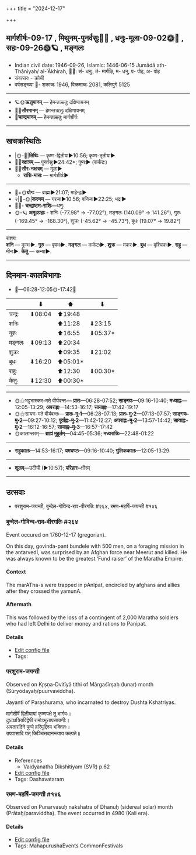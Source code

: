 +++
title = "2024-12-17"

+++
## मार्गशीर्षः-09-17  ,  मिथुनम्-पुनर्वसुः🌛🌌  ,  धनुः-मूला-09-02🌞🌌  ,  सहः-09-26🌞🪐  ,  मङ्गलः
- Indian civil date: 1946-09-26, Islamic: 1446-06-15 Jumādā ath-Thāniyah/ al-ʾĀkhirah, 🌌🌞: सं- धनुः, तं- मार्गऴि, म- धनु, प- पोह, अ- पोह
- संवत्सरः - क्रोधी
- वर्षसङ्ख्या 🌛- शकाब्दः 1946, विक्रमाब्दः 2081, कलियुगे 5125
___________________
- 🪐🌞**ऋतुमानम्** — हेमन्तऋतुः दक्षिणायनम्
- 🌌🌞**सौरमानम्** — हेमन्तऋतुः दक्षिणायनम्
- 🌛**चान्द्रमानम्** — हेमन्तऋतुः मार्गशीर्षः
___________________


## खचक्रस्थितिः
- |🌞-🌛|**तिथिः** — कृष्ण-द्वितीया►10:56; कृष्ण-तृतीया►  
- 🌌🌛**नक्षत्रम्** — पुनर्वसुः►24:42*; पुष्यः► (कर्कटः)  
- 🌌🌞**सौर-नक्षत्रम्** — मूला►  
  - **राशि-मासः** — मार्गशीर्षः► 
___________________
- 🌛+🌞**योगः** — ब्राह्मः►21:07; माहेन्द्रः►  
- २|🌛-🌞|**करणम्** — गरजा►10:56; वणिजा►22:25; भद्रा►  
- 🌌🌛- **चन्द्राष्टम-राशिः**—धनुः  
- 🌞-🪐 **अमूढग्रहाः** - शनिः (-77.98° → -77.02°), मङ्गलः (140.09° → 141.26°), गुरुः (-169.45° → -168.30°), शुक्रः (-45.62° → -45.73°), बुधः (19.07° → 19.82°)
___________________
राशयः  
**शनि** — कुम्भः►. **गुरु** — वृषभः►. **मङ्गल** — कर्कटः►. **शुक्र** — मकरः►. **बुध** — वृश्चिकः►. **राहु** — मीनः►. **केतु** — कन्या►. 
___________________


## दिनमान-कालविभागाः
- 🌅—06:28-12:05🌞-17:42🌇  

|      |⬇     |⬆     |⬇     |
|------|-----|-----|------|
|चन्द्रः|⬇08:04 |⬆19:48 |     |
|शनिः   |     |⬆11:28 |⬇23:15 |
|गुरुः  |     |⬆16:55 |⬇05:37*|
|मङ्गलः |⬇09:13 |⬆20:34 |     |
|शुक्रः |     |⬆09:35 |⬇21:02 |
|बुधः   |⬇16:20 |⬆05:01*|     |
|राहुः  |     |⬆12:30 |⬇00:30*|
|केतुः  |⬇12:30 |⬆00:30*|     |
___________________
- 🌞⚝भट्टभास्कर-मते वीर्यवन्तः— **प्रातः**—06:28-07:52; **साङ्गवः**—09:16-10:40; **मध्याह्नः**—12:05-13:29; **अपराह्णः**—14:53-16:17; **सायाह्नः**—17:42-19:17  
- 🌞⚝सायण-मते वीर्यवन्तः— **प्रातः-मु॰1**—06:28-07:13; **प्रातः-मु॰2**—07:13-07:57; **साङ्गवः-मु॰2**—09:27-10:12; **पूर्वाह्णः-मु॰2**—11:42-12:27; **अपराह्णः-मु॰2**—13:57-14:42; **सायाह्नः-मु॰2**—16:12-16:57; **सायाह्नः-मु॰3**—16:57-17:42  
- 🌞कालान्तरम्— **ब्राह्मं मुहूर्तम्**—04:45-05:36; **मध्यरात्रिः**—22:48-01:22  
___________________
- **राहुकालः**—14:53-16:17; **यमघण्टः**—09:16-10:40; **गुलिककालः**—12:05-13:29  
___________________
- **शूलम्**—उदीची (►10:57); **परिहारः**–क्षीरम्  
___________________

## उत्सवाः
- परशुराम-जयन्ती, बुन्देल-गोविन्द-राव-वीरगतिः #२६४, रमण-महर्षि-जयन्ती #१४६
### बुन्देल-गोविन्द-राव-वीरगतिः #२६४

Event occured on 1760-12-17 (gregorian). 

On this day, govinda-pant bundele with 500 men, on a foraging mission in the antarvedI, was surprised by an Afghan force near Meerut and killed. He was always known to be the greatest ‘Fund raiser’ of the Maratha Empire.

#### Context
The marATha-s were trapped in pAnIpat, encircled by afghans and allies after they crossed the yamunA. 

#### Aftermath
This was followed by the loss of a contingent of 2,000 Maratha soldiers who had left Delhi to deliver money and rations to Panipat.

#### Details
- [Edit config file](https://github.com/jyotisham/adyatithi/blob/master/mahApuruSha/xatra-later/gregorian/day/12/17/bundela-govinda-rAvo-hataH.toml)
- Tags: 


### परशुराम-जयन्ती

Observed on Kr̥ṣṇa-Dvitīyā tithi of Mārgaśīrṣaḥ (lunar) month (Sūryōdayaḥ/puurvaviddha). 

Jayanti of Parashurama, who incarnated to destroy Dushta Kshatriyas.

मार्गशीर्षे द्वितीयायां कृष्णपक्षे तु भार्गवः।  
दुष्टक्षत्रियविद्वेषी रामोऽभूत्तापसाग्रणीः।  
अवतारदिने पुण्ये हरिमुद्दिश्य भक्तितः।  
उपवासादि यत् किञ्चित्तदानन्त्याय कल्पते॥



#### Details
- References
  - Vaidyanatha Dikshitiyam (SVR) p.62
- [Edit config file](https://github.com/jyotisham/adyatithi/blob/master/devatA/vaiShNava/lunar_month/tithi/09/17/parazurAma~jayantI~2.toml)
- Tags: Dashavataram


### रमण-महर्षि-जयन्ती #१४६

Observed on Punarvasuḥ nakshatra of Dhanuḥ (sidereal solar) month (Prātaḥ/paraviddha). The event occurred in 4980 (Kali era).  




#### Details
- [Edit config file](https://github.com/jyotisham/adyatithi/blob/master/mahApuruSha/smArta-misc/sidereal_solar_month/nakshatra/09/07/ramaNa~maharSi~jayantI.toml)
- Tags: MahapurushaEvents CommonFestivals


